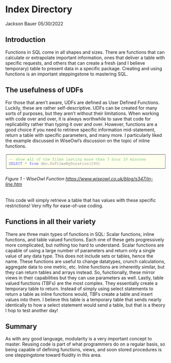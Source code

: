 # Index Directory
Jackson Bauer 05/30/2022

## Introduction
Functions in SQL come in all shapes and sizes. There are functions that can calculate or extrapolate important information, ones that deliver a table with specific requests, and others that can create a fresh (and I believe temporary) table to present data in a specific package. Creating and using functions is an important steppingstone to mastering SQL.
## The usefulness of UDFs
For those that aren’t aware, UDFs are defined as User Defined Functions. Luckily, these are rather self-descriptive. UDFs can be created for many sorts of purposes, but they aren’t without their limitations. When working with code over and over, it is always worthwhile to save that code for replicability rather than typing it over and over. However, functions are a good choice if you need to retrieve specific information mid-statement, return a table with specific parameters, and many more. I particularly liked the example discussed in WiseOwl’s discussion on the topic of inline functions. 
 
![Function example](Picture1.png "Functions") 
###### *Figure 1 - WiseOwl Function https://www.wiseowl.co.uk/blog/s347/in-line.htm*

This code will simply retrieve a table that has values with these specific restrictions! Very nifty for ease-of-use coding.   
## Functions in all their variety
There are three main types of functions in SQL: Scalar functions, inline functions, and table valued functions. Each one of these gets progressively more complicated, but nothing too hard to understand. Scalar functions are capable of using a large number of parameters and return only a single value of any data type. This does not include sets or tables, hence the name. These functions are useful to change datatypes, crunch calculations, aggregate data to one metric, etc. Inline functions are inherently similar, but they can return tables and arrays instead. So, functionally, these mirror views in their capabilities but they can use parameters as well. Lastly, table valued functions (TBFs) are the most complex. They essentially create a temporary table to return. Instead of simply using select statements to return a table as inline functions would, TBFs create a table and insert values into them. I believe this table is a temporary table that sends nearly identically to how a select statement would send a table, but that is a theory I hop to test another day! 
## Summary
As with any good language, modularity is a very important concept to master. Reusing code is part of what programmers do on a regular basis, so being capable of defining functions, views, and soon stored procedures is one steppingstone toward fluidity in this area. 
